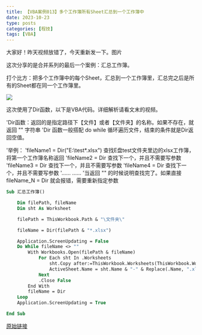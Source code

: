 ```yaml
---
title: 【VBA案例013】多个工作簿所有Sheet汇总到一个工作簿中
date: 2023-10-23
type: posts
categories: [程技]
tags: [VBA]
---
```

大家好！昨天视频放错了，今天重新发一下。图片

这次分享的是合并系列的最后一个案例：汇总工作簿。

打个比方：把多个工作簿中的每个Sheet，汇总到一个工作簿里，汇总完之后是所有的Sheet都在同一个工作簿里。

![](https://img.richfan.site/program/vba/vba案列/【VBA案例013】多个工作簿所有Sheet汇总到一个工作簿中.gif)

这次使用了Dir函数，以下是VBA代码。详细解析请看文末的视频。

'Dir函数：返回的是指定路径下【文件】或者【文件夹】的名称。如果不存在，就返回 "" 字符串
'Dir 函数一般搭配 do while 循环遍历文件，结束的条件就是Dir返回空值。

'举例：
'fileName1 = Dir("E:\test\*.xlsx")  查找E盘test文件夹里边的xlsx工作簿，将第一个工作簿名称返回
'fileName2 = Dir                    查找下一个，并且不需要写参数
'fileName3 = Dir                    查找下一个，并且不需要写参数
'fileName4 = Dir                    查找下一个，并且不需要写参数
'......                           ......
'当返回 "" 的时候说明查找完了。如果直接 fileName_N = Dir 就会报错，需要重新指定参数

```vb
Sub 汇总工作簿()

    Dim filePath, fileName
    Dim sht As Worksheet

    filePath = ThisWorkbook.Path & "\文件夹\"

    fileName = Dir(filePath & "*.xlsx")

    Application.ScreenUpdating = False
    Do While fileName <> ""
        With Workbooks.Open(filePath & fileName)
            For Each sht In .Worksheets
                sht.Copy after:=ThisWorkbook.Worksheets(ThisWorkbook.Worksheets.Count)
                ActiveSheet.Name = sht.Name & "-" & Replace(.Name, ".xlsx", "")
            Next
            .Close False
        End With
        fileName = Dir
    Loop
    Application.ScreenUpdating = True

End Sub
```

[原始链接](https://mp.weixin.qq.com/s?__biz=MzIyOTc3NzQ2NA==&mid=2247485233&idx=1&sn=a27892d151b9a8332f01f20be6e0f7f9&chksm=e8bcce66dfcb4770c956e41db7a9d08d9fc1e153cd3cf7681b0130d12be97b7908d27d53a0e8&scene=178&cur_album_id=3115603487041503237#rd)